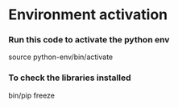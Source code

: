 # Environment activation

### Run this code to activate the python env
source python-env/bin/activate

### To check the libraries installed
bin/pip freeze